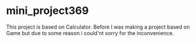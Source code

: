 # mini_project369

This project is based on Calculator.
Before I was making a project based on Game but due to some reason i could'nt sorry for the inconvenience.
